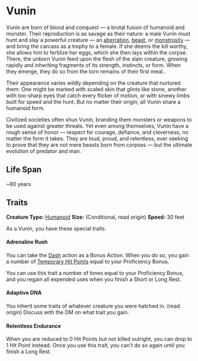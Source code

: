 # Vunin

Vunin are born of blood and conquest — a brutal fusion of humanoid and monster. Their reproduction is as savage as their nature: a male Vunin must hunt and slay a powerful creature — an [aberration](../Creature%20types/Aberration.md), [beast](../Creature%20types/Beast.md), or [monstrosity](../Creature%20types/Monstrosity.md)
— and bring the carcass as a trophy to a female. If she deems the kill worthy, she allows him to fertilize her eggs, which she then lays within the corpse. There, the unborn Vunin feed upon the flesh of the slain creature, growing rapidly and inheriting fragments of its strength, instincts, or form. When they emerge, they do so from the torn remains of their first meal..

Their appearance varies wildly depending on the creature that nurtured them: One might be marked with scaled skin that glints like stone, another with too-sharp eyes that catch every flicker of motion, or with sinewy limbs built for speed and the hunt. But no matter their origin, all Vunin share a humanoid form.

Civilized societies often shun Vunin, branding them monsters or weapons to be used against greater threats. Yet even among themselves, Vunin have a rough sense of honor — respect for courage, defiance, and cleverness, no matter the form it takes. They are loud, proud, and relentless, ever seeking to prove that they are not mere beasts born from corpses — but the ultimate evolution of predator and man.


## Life Span
~80 years


## Traits

**Creature Type:** [Humanoid](../Creature%20types/Humanoid.md)
**Size:** (Conditional, read origin)
**Speed:** 30 feet

As a Vunin, you have these special traits.

#### Adrenaline Rush

You can take the [Dash](https://www.dndbeyond.com/sources/dnd/free-rules/rules-glossary#DashAction) action as a Bonus Action. When you do so, you gain a number of [Temporary Hit Points](https://www.dndbeyond.com/compendium/rules/basic-rules/combat#TemporaryHitPoints) equal to your Proficiency Bonus.

You can use this trait a number of times equal to your Proficiency Bonus, and you regain all expended uses when you finish a Short or Long Rest.

#### Adaptive DNA

You inherit some traits of whatever creature you were hatched in. (read origin)
Discuss with the DM on what trait you gain.

#### Relentless Endurance

When you are reduced to 0 Hit Points but not killed outright, you can drop to 1 Hit Point instead. Once you use this trait, you can’t do so again until you finish a Long Rest.

